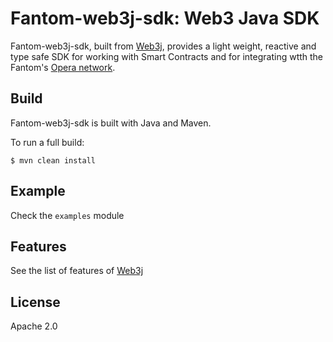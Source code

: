 Fantom-web3j-sdk: Web3 Java SDK
==================================

Fantom-web3j-sdk, built from [Web3j](https://github.com/web3j/web3j), provides a light weight, reactive and type safe SDK for working with Smart Contracts and 
for integrating wtth the Fantom's [Opera network](https://fantom.foundation/).

Build
--------

Fantom-web3j-sdk is built with Java and Maven.

To run a full build:

```
$ mvn clean install
```

Example
--------

Check the `examples` module

Features
--------
See the list of features of [Web3j](https://github.com/web3j/web3j/blob/master/README.md)

License
------
Apache 2.0
